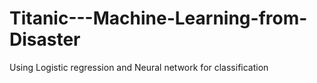 # Titanic---Machine-Learning-from-Disaster
Using Logistic regression and Neural network for classification
